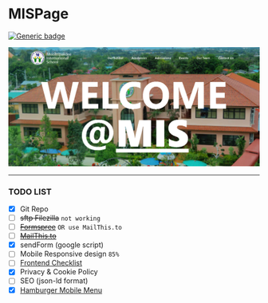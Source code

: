 # MISPage

[![Generic badge](https://img.shields.io/badge/status-incomplete-red.svg)](https://shields.io/)

![alt text][logo]

[logo]: screenshot.png "MIS homepage Screenshot"

---

### TODO LIST

- [x] Git Repo
- [ ] ~~sftp Filezilla~~ `not working`
- [ ] ~~[Formspree](https://formspree.io)~~ `OR use MailThis.to`
- [ ] ~~[MailThis.to](https://mailthis.to/)~~
- [x] sendForm (google script)
- [ ] Mobile Responsive design `85%`
- [ ] [Frontend Checklist](https://frontendchecklist.io)
- [x] Privacy & Cookie Policy
- [ ] SEO (json-ld format)
- [x] [Hamburger Mobile Menu](https://codepen.io/havardob/pen/zZvLgw?editors=0100)
